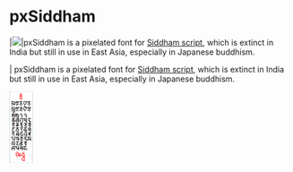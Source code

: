 # pxSiddham

|<img src="https://github.com/samhui96/pxSiddham/blob/5d84f094f328981b2cd88c387e4452f08d140dfe/<p>pxSiddham_preview.png" height="128px">|pxSiddham is a pixelated font for [Siddham script](https://en.wikipedia.org/wiki/Siddha%E1%B9%83_script), which is extinct in India but still in use in East Asia, especially in Japanese buddhism.</p>|
pxSiddham is a pixelated font for [Siddham script](https://en.wikipedia.org/wiki/Siddha%E1%B9%83_script), which is extinct in India but still in use in East Asia, especially in Japanese buddhism.

<img src="https://github.com/samhui96/pxSiddham/blob/5d84f094f328981b2cd88c387e4452f08d140dfe/pxSiddham_preview.png" height="128px">
